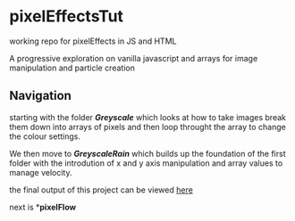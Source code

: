 # pixelEffectsTut
working repo for pixelEffects in JS and HTML

A progressive exploration on vanilla javascript and arrays for image manipulation and particle creation 

## Navigation

starting with the folder ***Greyscale*** which looks at how to take images break them down into arrays of pixels and then loop throught the array to change the colour settings.

We then move to ***GreyscaleRain*** which builds up the foundation of the first folder with the introdution of x and y axis manipulation and array values to manage velocity.

the final output of this project can be viewed [here](https://youtube.com/shorts/32xf0kxRH4k)

next is ***pixelFlow**
